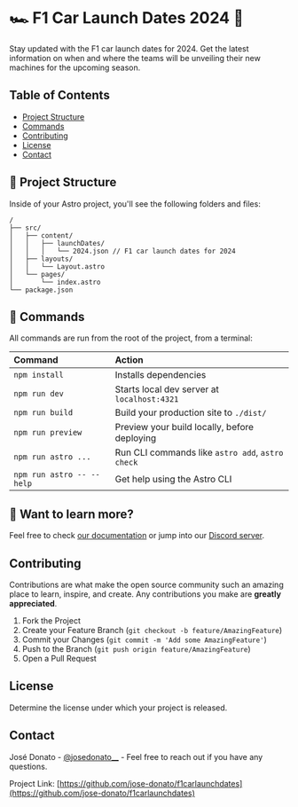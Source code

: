 # 🏎️ F1 Car Launch Dates 2024 📅

Stay updated with the F1 car launch dates for 2024. Get the latest information on when and where the teams will be unveiling their new machines for the upcoming season.

## Table of Contents

- [Project Structure](#project-structure)
- [Commands](#commands)
- [Contributing](#contributing)
- [License](#license)
- [Contact](#contact)

## 🚀 Project Structure

Inside of your Astro project, you'll see the following folders and files:

```text
/
├── src/
│   ├── content/
│   │   ├── launchDates/
│   │   │   └── 2024.json // F1 car launch dates for 2024
│   ├── layouts/
│   │   └── Layout.astro
│   └── pages/
│       └── index.astro
└── package.json
```

## 🧞 Commands

All commands are run from the root of the project, from a terminal:

| Command                   | Action                                           |
| :------------------------ | :----------------------------------------------- |
| `npm install`             | Installs dependencies                            |
| `npm run dev`             | Starts local dev server at `localhost:4321`      |
| `npm run build`           | Build your production site to `./dist/`          |
| `npm run preview`         | Preview your build locally, before deploying     |
| `npm run astro ...`       | Run CLI commands like `astro add`, `astro check` |
| `npm run astro -- --help` | Get help using the Astro CLI                     |

## 👀 Want to learn more?

Feel free to check [our documentation](https://docs.astro.build) or jump into our [Discord server](https://astro.build/chat).

## Contributing

Contributions are what make the open source community such an amazing place to learn, inspire, and create. Any contributions you make are **greatly appreciated**.

1. Fork the Project
2. Create your Feature Branch (`git checkout -b feature/AmazingFeature`)
3. Commit your Changes (`git commit -m 'Add some AmazingFeature'`)
4. Push to the Branch (`git push origin feature/AmazingFeature`)
5. Open a Pull Request

## License

Determine the license under which your project is released.

## Contact

José Donato - [@josedonato__](https://twitter.com/josedonato__) - Feel free to reach out if you have any questions.

Project Link: [https://github.com/jose-donato/f1carlaunchdates](https://github.com/jose-donato/f1carlaunchdates)